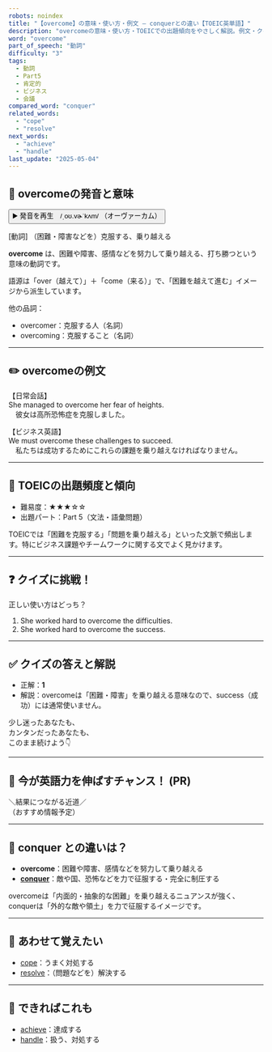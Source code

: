 ```yaml
---
robots: noindex
title: "【overcome】の意味・使い方・例文 ― conquerとの違い【TOEIC英単語】"
description: "overcomeの意味・使い方・TOEICでの出題傾向をやさしく解説。例文・クイズ付きでconquerとの違いもわかりやすく学べます。"
word: "overcome"
part_of_speech: "動詞"
difficulty: "3"
tags:
  - 動詞
  - Part5
  - 肯定的
  - ビジネス
  - 会議
compared_word: "conquer"
related_words:
  - "cope"
  - "resolve"
next_words:
  - "achieve"
  - "handle"
last_update: "2025-05-04"
---
```


## 🔰 overcomeの発音と意味

<button class="play-audio" onclick="playTTS('overcome')">
  <span class="play-audio-main">
    ▶️ 発音を再生　/ˌoʊ.vɚˈkʌm/
  </span>
  <span class="play-audio-sub">
    （オーヴァーカム）
  </span>
</button>

[動詞] （困難・障害などを）克服する、乗り越える

**overcome** は、困難や障害、感情などを努力して乗り越える、打ち勝つという意味の動詞です。

語源は「over（越えて）」＋「come（来る）」で、「困難を越えて進む」イメージから派生しています。

他の品詞：  
- overcomer：克服する人（名詞）
- overcoming：克服すること（名詞）

---

## ✏️ overcomeの例文

【日常会話】  
She managed to overcome her fear of heights.  
　彼女は高所恐怖症を克服しました。

【ビジネス英語】  
We must overcome these challenges to succeed.  
　私たちは成功するためにこれらの課題を乗り越えなければなりません。

---

## 🎯 TOEICの出題頻度と傾向

- 難易度：★★★☆☆
- 出題パート：Part 5（文法・語彙問題）

TOEICでは「困難を克服する」「問題を乗り越える」といった文脈で頻出します。特にビジネス課題やチームワークに関する文でよく見かけます。

---

## ❓ クイズに挑戦！

正しい使い方はどっち？

1. She worked hard to overcome the difficulties.  
2. She worked hard to overcome the success.

---

## ✅ クイズの答えと解説

- 正解：**1**
- 解説：overcomeは「困難・障害」を乗り越える意味なので、success（成功）には通常使いません。

少し迷ったあなたも、  
カンタンだったあなたも、  
このまま続けよう👇️

---

## 🚀 今が英語力を伸ばすチャンス！ (PR)

<div class="info-center">
＼結果につながる近道／<br>  
（おすすめ情報予定）
</div>

---

## 🤔  conquer との違いは？

- **overcome**：困難や障害、感情などを努力して乗り越える
- **[conquer](/conquer)**：敵や国、恐怖などを力で征服する・完全に制圧する

overcomeは「内面的・抽象的な困難」を乗り越えるニュアンスが強く、conquerは「外的な敵や領土」を力で征服するイメージです。

---

## 🧩 あわせて覚えたい

- [cope](/cope)：うまく対処する
- [resolve](/resolve)：（問題などを）解決する

---

## 📖 できればこれも

- [achieve](/achieve)：達成する
- [handle](/handle)：扱う、対処する

<!-- cvid: aid00_bid32 -->
